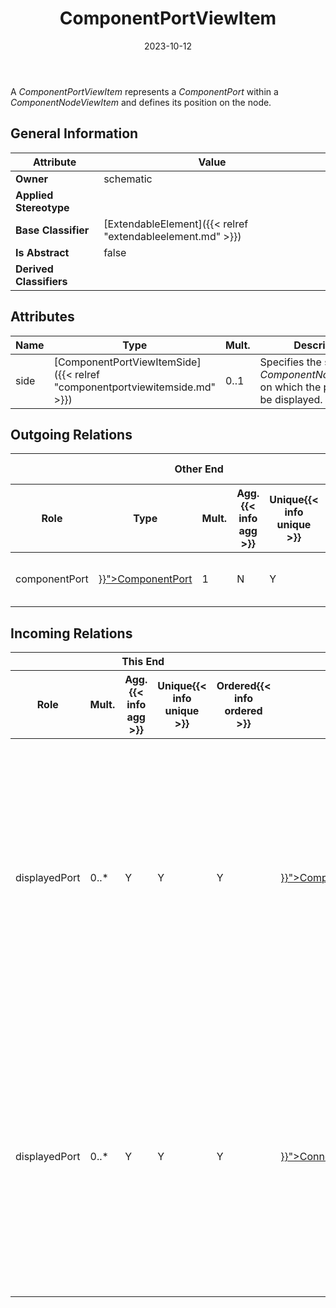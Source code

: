 ﻿---
title: ComponentPortViewItem
toc: false
type: specs
date: "2023-10-12"
draft: false
specification: VEC
version: 2.1.0
documentType: "Recommendation"
elementType: Class
classes:
  - ComponentPortViewItem
menu_name: vec-2.1.0
---
A <i>ComponentPortViewItem</i><i> </i>represents a <i>ComponentPort</i> within a <i>ComponentNodeViewItem</i> and defines its position on the node.

## General Information

| Attribute               | Value |
|-------------------------|-------|
| **Owner**               | schematic |
| **Applied Stereotype**  |   |
| **Base Classifier**     | [ExtendableElement]({{< relref "extendableelement.md" >}})<br/>  |
| **Is Abstract**         | false |
| **Derived Classifiers** |   |

## Attributes
|  Name  |  Type  |  Mult.  |  Description  |  Owning Classifier  |
|--------|--------|---------|---------------|--------------|
|side| [ComponentPortViewItemSide]({{< relref "componentportviewitemside.md" >}}) | 0..1 | Specifies the side of the <i>ComponentNodeViewItem</i> on which the port should be displayed. | [ComponentPortViewItem]({{< relref "componentportviewitem.md" >}}) |

## Outgoing Relations
<table>
    <thead>
        <tr>
           <th colspan="6">Other End</th>
           <th colspan="1">This End</th>
           <th colspan="1">General</th>
        </tr>
        <tr>
           <th>Role</th>
           <th>Type</th>
           <th>Mult.</th>
           <th>Agg.{{< info agg >}}</th>
           <th>Unique{{< info unique >}}</th>
           <th>Ordered{{< info ordered >}}</th>
           <th>Mult.</th>
           <th>Description</th>
        </tr>
    <thead>
    <tbody>
    <tr>
        <td>componentPort</td>
        <td><a href="{{< relref "componentport.md" >}}">ComponentPort</a></td>
        <td>1</td>
        <td>N</td>
        <td>Y</td>
        <td>N</td>
        <td>0..*</td>
        <td>References the <i>ComponentPort</i> that is represented by this <i>ComponentPortViewItem</i><i>.</i></td>
    </tr>
    </tbody>
</table>

##  Incoming Relations
<table>
    <thead>
        <tr>
           <th colspan="5">This End</th>
           <th colspan="2">Other End</th>
           <th colspan="1">General</th>
        </tr>
        <tr>
           <th>Role</th>
           <th>Mult.</th>
           <th>Agg.{{< info agg >}}</th>
           <th>Unique{{< info unique >}}</th>
           <th>Ordered{{< info ordered >}}</th>
           <th>Type</th>
           <th>Mult.</th>
           <th>Description</th>
        </tr>
    <thead>
    <tbody>
    <tr>
        <td>displayedPort</td>
        <td>0..*</td>
        <td>Y</td>
        <td>Y</td>
        <td>Y</td>
        <td><a href="{{< relref "componentnodeviewitem.md" >}}">ComponentNodeViewItem</a></td>
        <td>1</td>
        <td><p> Specifies all <i>ComponentPortViewItems</i> that are displayed on this <i>ComponentNodeViewItem</i><i>.</i> The order of this association defines the clockwise arrangement of the ports on the node. As each <i>ComponentPortViewItem </i>can also define the side on which it is placed, side definitions take precedence over order.      </p>      <p> <i>&#160;</i>      </p>      <p> <b>Caution: </b>This association is <u>ordered</u>!      </p>      <p> <i>&#160;</i>      </p></td>
    </tr>
    <tr>
        <td>displayedPort</td>
        <td>0..*</td>
        <td>Y</td>
        <td>Y</td>
        <td>Y</td>
        <td><a href="{{< relref "connectionnodeviewitem.md" >}}">ConnectionNodeViewItem</a></td>
        <td>1</td>
        <td><p> Specifies all <i>ComponentPortViewItems</i> that are displayed on this <i>ComponentNodeViewItem</i><i>.</i> The order of this association defines the clockwise arrangement of the ports on the node. As each <i>ComponentPortViewItem </i>can also define the side on which it is placed, side definitions take precedence over order.      </p>      <p> <i>&#160;</i>      </p>      <p> <b>Caution: </b>This association is <u>ordered</u>!      </p>      <p> <i>&#160;</i>      </p></td>
    </tr>
    </tbody>
</table>



